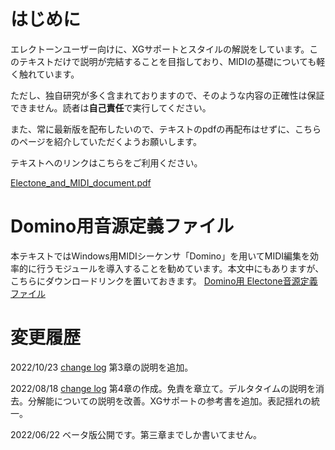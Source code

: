 # はじめに

エレクトーンユーザー向けに、XGサポートとスタイルの解説をしています。このテキストだけで説明が完結することを目指しており、MIDIの基礎についても軽く触れています。

ただし、独自研究が多く含まれておりますので、そのような内容の正確性は保証できません。読者は**自己責任**で実行してください。

また、常に最新版を配布したいので、テキストのpdfの再配布はせずに、こちらのページを紹介していただくようお願いします。

テキストへのリンクはこちらをご利用ください。

[Electone_and_MIDI_document.pdf](https://github.com/wakmin-oxo/Electone_and_MIDI_document/raw/main/pdf/Electone_and_MIDI_document.pdf)


# Domino用音源定義ファイル

本テキストではWindows用MIDIシーケンサ「Domino」を用いてMIDI編集を効率的に行うモジュールを導入することを勧めています。本文中にもありますが、こちらにダウンロードリンクを置いておきます。
[Domino用 Electone音源定義ファイル](https://www.kamekyame.com/el/domino-define) 

# 変更履歴

2022/10/23 [change log](https://github.com/wakmin-oxo/Electone_and_MIDI_document/commit/c67494643caa32e6192dae591cae2fdddc0d2bb5)
第3章の説明を追加。

2022/08/18 [change log](https://github.com/wakmin-oxo/Electone_and_MIDI_document/commit/4e89b6b234101f20b9770f57f73acc6115e0d82d)
第4章の作成。免責を章立て。デルタタイムの説明を消去。分解能についての説明を改善。XGサポートの参考書を追加。表記揺れの統一。

2022/06/22
ベータ版公開です。第三章までしか書いてません。
